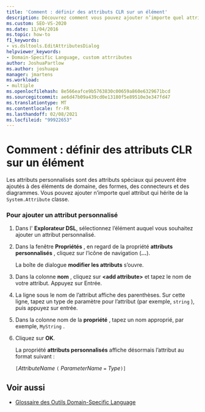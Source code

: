 ```yaml
---
title: 'Comment : définir des attributs CLR sur un élément'
description: Découvrez comment vous pouvez ajouter n’importe quel attribut qui hérite de la classe System. Attribute.
ms.custom: SEO-VS-2020
ms.date: 11/04/2016
ms.topic: how-to
f1_keywords:
- vs.dsltools.EditAttributesDialog
helpviewer_keywords:
- Domain-Specific Language, custom attrributes
author: JoshuaPartlow
ms.author: joshuapa
manager: jmartens
ms.workload:
- multiple
ms.openlocfilehash: 8e566eafce9b5763830c00659a860e6329671bcd
ms.sourcegitcommit: ae6d47b09a439cd0e13180f5e89510e3e347fd47
ms.translationtype: MT
ms.contentlocale: fr-FR
ms.lasthandoff: 02/08/2021
ms.locfileid: "99922653"
---
```

# <a name="how-to-set-clr-attributes-on-an-element"></a>Comment : définir des attributs CLR sur un élément
Les attributs personnalisés sont des attributs spéciaux qui peuvent être ajoutés à des éléments de domaine, des formes, des connecteurs et des diagrammes. Vous pouvez ajouter n’importe quel attribut qui hérite de la `System.Attribute` classe.

### <a name="to-add-a-custom-attribute"></a>Pour ajouter un attribut personnalisé

1. Dans l' **Explorateur DSL**, sélectionnez l’élément auquel vous souhaitez ajouter un attribut personnalisé.

2. Dans la fenêtre **Propriétés** , en regard de la propriété **attributs personnalisés** , cliquez sur l’icône de navigation (**...**).

     La boîte de dialogue **modifier les attributs** s’ouvre.

3. Dans la colonne **nom** , cliquez sur **\<add attribute>** et tapez le nom de votre attribut. Appuyez sur Entrée.

4. La ligne sous le nom de l’attribut affiche des parenthèses. Sur cette ligne, tapez un type de paramètre pour l’attribut (par exemple, `string` ), puis appuyez sur entrée.

5. Dans la colonne nom de la **propriété** , tapez un nom approprié, par exemple, `MyString` .

6. Cliquez sur **OK**.

     La propriété **attributs personnalisés** affiche désormais l’attribut au format suivant :

     `[`*AttributeName* `(` *ParameterName* `=` *Type*`)]`

## <a name="see-also"></a>Voir aussi

- [Glossaire des Outils Domain-Specific Language](/previous-versions/bb126564(v=vs.100))